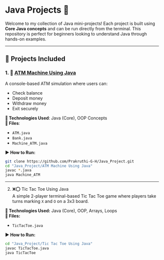 # Java Projects 🚀

Welcome to my collection of Java mini-projects! Each project is built using **Core Java concepts** and can be run directly from the terminal. This repository is perfect for beginners looking to understand Java through hands-on examples.

---

## 📁 Projects Included

### 1. 🔐 [ATM Machine Using Java](https://github.com/Prakruthi-G-H/Java_Project/tree/main/ATM%20Machine%20Using%20Java)
A console-based ATM simulation where users can:
- Check balance
- Deposit money
- Withdraw money
- Exit securely

**📌 Technologies Used**: Java (Core), OOP Concepts  
**📂 Files**:
- `ATM.java`
- `Bank.java`
- `Machine_ATM.java`

**▶️ How to Run:**
```bash
git clone https://github.com/Prakruthi-G-H/Java_Project.git
cd "Java_Project/ATM Machine Using Java"
javac *.java
java Machine_ATM
```
---

2. ❌⭕ Tic Tac Toe Using Java  
A simple 2-player terminal-based Tic Tac Toe game where players take turns marking `X` and `O` on a 3x3 board.

**📌 Technologies Used:** Java (Core), OOP, Arrays, Loops  
**📂 Files:**
- `TicTacToe.java`

**▶️ How to Run:**
```bash
cd "Java_Project/Tic Tac Toe Using Java"
javac TicTacToe.java
java TicTacToe
